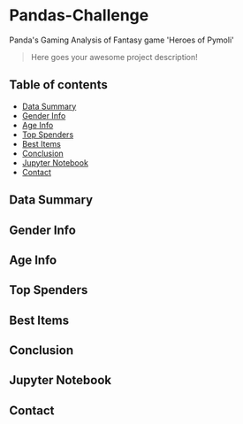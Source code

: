 # Pandas-Challenge
Panda's Gaming Analysis of Fantasy game 'Heroes of Pymoli'
>Here goes your awesome project description!

## Table of contents
* [Data Summary](#data-summary)
* [Gender Info](#gender-info)
* [Age Info](#age-info)
* [Top Spenders](#top-spenders)
* [Best Items](#best-items)
* [Conclusion](#conclusion)
* [Jupyter Notebook](#jupyter-notebook)
* [Contact](#contact)

## Data Summary

## Gender Info

## Age Info

## Top Spenders

## Best Items

## Conclusion

## Jupyter Notebook

## Contact


